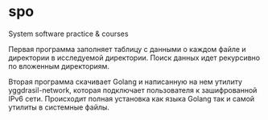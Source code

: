 # spo
System software practice &amp; courses


Первая программа заполняет таблицу с данными о каждом файле и директории в исследуемой директории. Поиск данных идет рекурсивно по вложенным директориям.


Вторая программа скачивает Golang и написанную на нем утилиту yggdrasil-network, которая подключает пользователя к зашифрованной IPv6 сети. Происходит полная установка как языка Golang так и самой утилиты в системные файлы.
